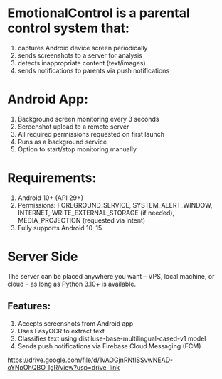 # EmotionalControl is a parental control system that:  
1. captures Android device screen periodically  
2. sends screenshots to a server for analysis  
3. detects inappropriate content (text/images)  
4. sends notifications to parents via push notifications

# Android App:  
1. Background screen monitoring every 3 seconds
2. Screenshot upload to a remote server
3. All required permissions requested on first launch
4. Runs as a background service
5. Option to start/stop monitoring manually

# Requirements:  
1. Android 10+ (API 29+)
2. Permissions: FOREGROUND_SERVICE, SYSTEM_ALERT_WINDOW, INTERNET, WRITE_EXTERNAL_STORAGE (if needed), MEDIA_PROJECTION (requested via intent)
3. Fully supports Android 10–15

# Server Side  
The server can be placed anywhere you want – VPS, local machine, or cloud – as long as Python 3.10+ is available.  
## Features:  
1. Accepts screenshots from Android app
2. Uses EasyOCR to extract text
3. Classifies text using distiluse-base-multilingual-cased-v1 model
4. Sends push notifications via Firebase Cloud Messaging (FCM)




https://drive.google.com/file/d/1vAOGjnRNflSSvwNEAD-oYNpOhQBO_IgR/view?usp=drive_link
